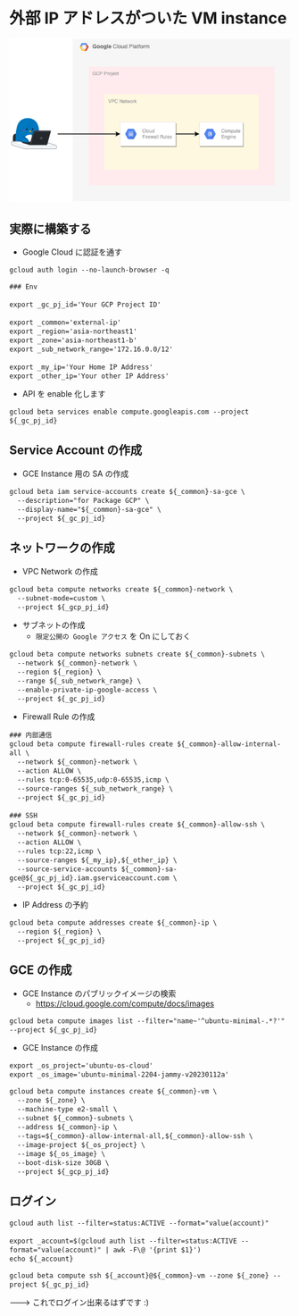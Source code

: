 # 外部 IP アドレスがついた VM instance

![](./01.png)

## 実際に構築する

+ Google Cloud に認証を通す

```
gcloud auth login --no-launch-browser -q
```

```
### Env

export _gc_pj_id='Your GCP Project ID'

export _common='external-ip'
export _region='asia-northeast1'
export _zone='asia-northeast1-b'
export _sub_network_range='172.16.0.0/12'

export _my_ip='Your Home IP Address'
export _other_ip='Your other IP Address'
```

+ API を enable 化します

```
gcloud beta services enable compute.googleapis.com --project ${_gc_pj_id}
```

## Service Account の作成

+ GCE Instance 用の SA の作成

```
gcloud beta iam service-accounts create ${_common}-sa-gce \
  --description="for Package GCP" \
  --display-name="${_common}-sa-gce" \
  --project ${_gc_pj_id}
```

## ネットワークの作成

+ VPC Network の作成

```
gcloud beta compute networks create ${_common}-network \
  --subnet-mode=custom \
  --project ${_gcp_pj_id}
```

+ サブネットの作成
  + `限定公開の Google アクセス` を On にしておく

```
gcloud beta compute networks subnets create ${_common}-subnets \
  --network ${_common}-network \
  --region ${_region} \
  --range ${_sub_network_range} \
  --enable-private-ip-google-access \
  --project ${_gc_pj_id}
```

+ Firewall Rule の作成

```
### 内部通信
gcloud beta compute firewall-rules create ${_common}-allow-internal-all \
  --network ${_common}-network \
  --action ALLOW \
  --rules tcp:0-65535,udp:0-65535,icmp \
  --source-ranges ${_sub_network_range} \
  --project ${_gc_pj_id}

### SSH
gcloud beta compute firewall-rules create ${_common}-allow-ssh \
  --network ${_common}-network \
  --action ALLOW \
  --rules tcp:22,icmp \
  --source-ranges ${_my_ip},${_other_ip} \
  --source-service-accounts ${_common}-sa-gce@${_gc_pj_id}.iam.gserviceaccount.com \
  --project ${_gc_pj_id}
```

+ IP Address の予約

```
gcloud beta compute addresses create ${_common}-ip \
  --region ${_region} \
  --project ${_gc_pj_id}
```

## GCE の作成

+ GCE Instance のパブリックイメージの検索
  + https://cloud.google.com/compute/docs/images

```
gcloud beta compute images list --filter="name~'^ubuntu-minimal-.*?'" --project ${_gc_pj_id}
```

+ GCE Instance の作成

```
export _os_project='ubuntu-os-cloud'
export _os_image='ubuntu-minimal-2204-jammy-v20230112a'
```
```
gcloud beta compute instances create ${_common}-vm \
  --zone ${_zone} \
  --machine-type e2-small \
  --subnet ${_common}-subnets \
  --address ${_common}-ip \
  --tags=${_common}-allow-internal-all,${_common}-allow-ssh \
  --image-project ${_os_project} \
  --image ${_os_image} \
  --boot-disk-size 30GB \
  --project ${_gcp_pj_id}
```

## ログイン

```
gcloud auth list --filter=status:ACTIVE --format="value(account)"

export _account=$(gcloud auth list --filter=status:ACTIVE --format="value(account)" | awk -F\@ '{print $1}')
echo ${_account}
```

```
gcloud beta compute ssh ${_account}@${_common}-vm --zone ${_zone} --project ${_gc_pj_id}
```

---> これでログイン出来るはずです :)
